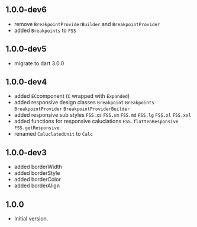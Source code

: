 ## 1.0.0-dev6
- remove `BreakpointProviderBuilder` and `BreakpointProvider`
- added `Breakpoints` to `FSS`

## 1.0.0-dev5
- migrate to dart 3.0.0

## 1.0.0-dev4

- added `EC`component (`C` wrapped with `Expanded`)
- added responsive design classes `Breakpoint` `Breakpoints` `BreakpointProvider` `BreakpointProviderBuilder`
- added responsive sub styles `FSS.xs` `FSS.sm` `FSS.md` `FSS.lg` `FSS.xl` `FSS.xxl`
- added functions for responsive caluclations `FSS.flattenResponsive` `FSS.getResponsive`
- renamed `CaluclatedUnit` to `Calc`

## 1.0.0-dev3

- added borderWidth
- added borderStyle
- added borderColor
- added borderAlign

## 1.0.0

- Initial version.



